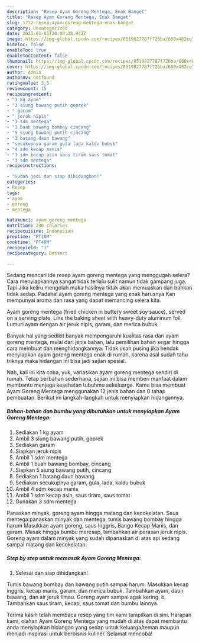 ```yaml
---
description: "Resep Ayam Goreng Mentega, Enak Banget"
title: "Resep Ayam Goreng Mentega, Enak Banget"
slug: 1772-resep-ayam-goreng-mentega-enak-banget
category: Uncategorized
date: 2023-01-01T20:08:38.943Z
image: https://img-global.cpcdn.com/recipes/8519827787f726ba/680x482cq70/ayam-goreng-mentega-foto-resep-utama.jpg
hideToc: false
enableToc: true
enableTocContent: false
thumbnail: https://img-global.cpcdn.com/recipes/8519827787f726ba/680x482cq70/ayam-goreng-mentega-foto-resep-utama.jpg
cover: https://img-global.cpcdn.com/recipes/8519827787f726ba/680x482cq70/ayam-goreng-mentega-foto-resep-utama.jpg
author: Admin
authorAv: notfound
ratingvalue: 3.5
reviewcount: 15
recipeingredient:
- "1 kg ayam"
- "3 siung bawang putih geprek"
- " garam"
- " jeruk nipis"
- "1 sdm mentega"
- "1 buah bawang bombay cincang"
- "5 siung bawang putih cincang"
- "1 batang daun bawang"
- "secukupnya garam gula lada kaldu bubuk"
- "4 sdm kecap manis"
- "1 sdm kecap asin saus tiram saus tomat"
- "3 sdm mentega"
recipeinstructions:

- "Sudah jadi dan siap dihidangkan!"
categories:
- Resep
tags:
- ayam
- goreng
- mentega

katakunci: ayam goreng mentega 
nutrition: 230 calories
recipecuisine: Indonesian
preptime: "PT10M"
cooktime: "PT48M"
recipeyield: "1"
recipecategory: Dessert

---
```



Sedang mencari ide resep ayam goreng mentega yang menggugah selera? Cara menyiapkannya sangat tidak terlalu sulit namun tidak gampang juga. Tapi Jika keliru mengolah maka hasilnya tidak akan memuaskan dan bahkan tidak sedap. Padahal ayam goreng mentega yang enak harusnya Kan mempunyai aroma dan rasa yang dapat memancing selera kita.


Ayam goreng mentega (fried chicken in buttery sweet soy sauce), served on a serving plate. Line the baking sheet with heavy-duty aluminum foil. Lumuri ayam dengan air jeruk nipis, garam, dan merica bubuk.

Banyak hal yang sedikit banyak mempengaruhi kualitas rasa dari ayam goreng mentega, mulai dari jenis bahan, lalu pemilihan bahan segar hingga cara membuat dan menghidangkannya. Tidak usah pusing jika hendak menyiapkan ayam goreng mentega enak di rumah, karena asal sudah tahu triknya maka hidangan ini bisa jadi sajian spesial.


Nah, kali ini kita coba, yuk, variasikan ayam goreng mentega sendiri di rumah. Tetap berbahan sederhana, sajian ini bisa memberi manfaat dalam membantu menjaga kesehatan tubuhmu sekeluarga. Kamu bisa membuat Ayam Goreng Mentega menggunakan 12 jenis bahan dan 0 tahap pembuatan. Berikut ini langkah-langkah untuk menyiapkan hidangannya.

<!--inarticleads1-->

##### Bahan-bahan dan bumbu yang dibutuhkan untuk menyiapkan Ayam Goreng Mentega:

1. Sediakan 1 kg ayam
1. Ambil 3 siung bawang putih, geprek
1. Sediakan  garam
1. Siapkan  jeruk nipis
1. Ambil 1 sdm mentega
1. Ambil 1 buah bawang bombay, cincang
1. Siapkan 5 siung bawang putih, cincang
1. Sediakan 1 batang daun bawang
1. Sediakan secukupnya garam, gula, lada, kaldu bubuk
1. Ambil 4 sdm kecap manis
1. Ambil 1 sdm kecap asin, saus tiram, saus tomat
1. Gunakan 3 sdm mentega


Panaskan minyak, goreng ayam hingga matang dan kecokelatan. Saus mentega:panaskan minyak dan mentega, tumis bawang bombay hingga harum Masukkan ayam goreng, saus Inggris, Bango Kecap Manis, dan garam. Masak hingga bumbu meresap, tambahkan air perasan jeruk nipis. Goreng ayam dalam minyak yang sudah dipanaskan di atas api sedang sampai matang dan kecokelatan. 

<!--inarticleads2-->

##### Step by step untuk memasak Ayam Goreng Mentega:


1. Selesai dan siap dihidangkan!

Tumis bawang bombay dan bawang putih sampai harum. Masukkan kecap inggris, kecap manis, garam, dan merica bubuk. Tambahkan ayam, daun bawang, dan air jeruk limau. Goreng ayam sampai agak kering. b. Tambahkan saus tiram, kecap, saus tomat dan bumbu lainnya. 

Terima kasih telah membaca resep yang tim kami tampilkan di sini. Harapan kami, olahan Ayam Goreng Mentega yang mudah di atas dapat membantu anda menyiapkan hidangan yang sedap untuk keluarga/teman maupun menjadi inspirasi untuk berbisnis kuliner. Selamat mencoba!
